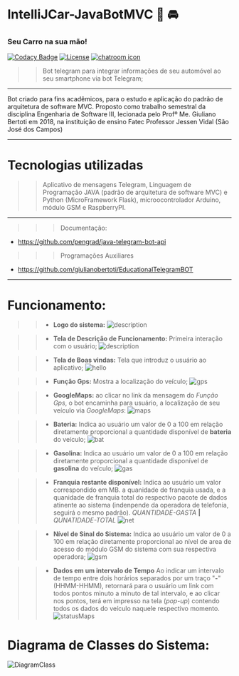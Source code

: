 # IntelliJCar-JavaBotMVC :car: :oncoming_automobile:
### Seu Carro na sua mão!

[![Codacy Badge](https://api.codacy.com/project/badge/Grade/2c1a809f61624d3fa2f99c3b77545986)](https://www.codacy.com/app/augustoliks/IntelliJCar-JavaBotMVC?utm_source=github.com&amp;utm_medium=referral&amp;utm_content=augustoliks/IntelliJCar-JavaBotMVC&amp;utm_campaign=Badge_Grade)
[![License](https://img.shields.io/badge/License-BSD%202--Clause-orange.svg)](https://opensource.org/licenses/BSD-2-Clause)
[![chatroom icon](https://patrolavia.github.io/telegram-badge/chat.png)](https://telegram.me/jcar_bot)


>> Bot telegram para integrar informações de seu automóvel ao seu smartphone via bot Telegram;

---

Bot criado para fins acadêmicos, para o estudo e aplicação do padrão de arquitetura de software MVC. Proposto como trabalho semestral da disciplina Engenharia de Software III, lecionada pelo Profº Me. Giuliano Bertoti em 2018, na instituição de ensino Fatec Professor Jessen Vidal (São José dos Campos)

---

# Tecnologias utilizadas
>> Aplicativo de mensagens Telegram, Linguagem de Programação JAVA (padrão de arquitetura de software MVC) e Python (MicroFramework Flask), microocontrolador Arduino, módulo GSM e RaspberryPI.

---

>>> Documentação:

- https://github.com/pengrad/java-telegram-bot-api

>>> Programações Auxiliares

- https://github.com/giulianobertoti/EducationalTelegramBOT

---

# Funcionamento:

>> * **Logo do sistema:**
![description](ImgsFuncionamento/logo.jpg)

>> * **Tela de Descrição de Funcionamento:** Primeira interação com o usuário;
![description](ImgsFuncionamento/00description.jpg)

>> * **Tela de Boas vindas:** Tela que introduz o usuário ao aplicativo;
![hello](ImgsFuncionamento/01hello.jpg)

>> * **Função Gps:** Mostra a localização do veículo;
![gps](ImgsFuncionamento/02gps.jpg)

>> * **GoogleMaps:** ao clicar no link da mensagem do *Função Gps*, o bot encaminha para usuário, a localização de seu veículo via *GoogleMaps*:
![maps](ImgsFuncionamento/03googleMapsLink.jpg)

>> * **Bateria:** Indica ao usuário um valor de 0 a 100 em relação diretamente proporcional a quantidade disponível de **bateria** do veículo;
![bat](ImgsFuncionamento/04batery.jpg)

>> * **Gasolina:** Indica ao usuário um valor de 0 a 100 em relação diretamente proporcional a quantidade disponível de **gasolina** do veículo;
![gas](ImgsFuncionamento/05gasoline.jpg)

>> * **Franquia restante disponível:** Indica ao usuário um valor correspondido em MB. a quanidade de franquia usada, e a quanidade de franquia total do respectivo pacote de dados atinente ao sistema (indenpende da operadora de telefonia, seguirá o mesmo padrão). *QUANTIDADE-GASTA* **|** *QUNATIDADE-TOTAL*
![net](ImgsFuncionamento/06netFrachise.jpg)

>> * **Nível de Sinal do Sistema:** Indica ao usuário um valor de 0 a 100 em relação diretamente proporcional ao nível de area de acesso do módulo GSM do sistema com sua respectiva operadora;
![gsm](ImgsFuncionamento/07jcarBattery.jpg)

>> * **Dados em um intervalo de Tempo** Ao indicar um intervalo de tempo entre dois horários separados por um traço "**-**" (HHMM-HHMM), retornará para o usuário um link com todos pontos minuto a minuto de tal intervalo, e ao clicar nos pontos, terá em impresso na tela (*pop-up*) contendo todos os dados do veículo naquele respectivo momento.
![statusMaps](ImgsFuncionamento/statusMaps.jpg)


# Diagrama de Classes do Sistema:

![DiagramClass](ImgsFuncionamento/diagramClassJcar.png)

